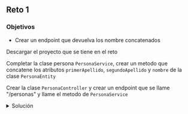 ## Reto 1

### Objetivos
* Crear un endpoint que devuelva los nombre concatenados

Descargar el proyecto que se tiene en el reto

Completar la clase persona `PersonaService`, crear un metodo que concatene los atributos `primerApellido`, `segundoApellido` y `nombre` de la clase `PersonaEntity`

Crear la clase `PersonaController` y crear un endpoint que se llame "/personas" y llame el metodo de `PersonaService`

<details>
  <summary>Solución</summary>

  <ol>
      <li>Completamos la clase PersonaService <li>
         <img src="img/PersonaService.png" alt="Nuevo metodo"/>
      <li>Creamos la clase PersonaController</li>
        <img src="img/PersonaController.png" alt="Nuevo metodo"/>
  </ol>

</details>


